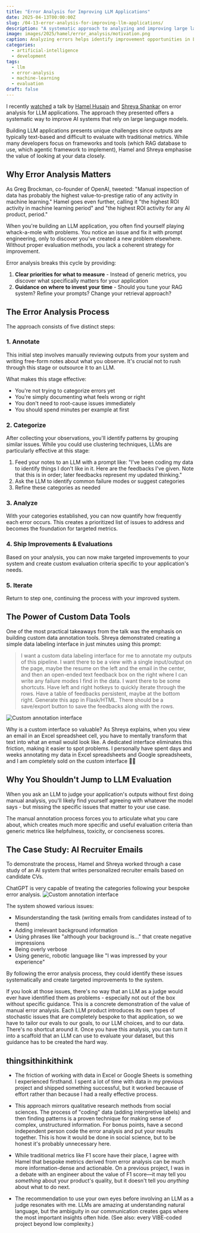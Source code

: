 ```yaml
---
title: "Error Analysis for Improving LLM Applications"
date: 2025-04-13T00:00:00Z
slug: /04-13-error-analysis-for-improving-llm-applications/
description: "A systematic approach to analyzing and improving large language model applications through error analysis."
image: images/2025/hamel/error_analysis/motivation.png
caption: Analyzing errors helps identify improvement opportunities in LLM applications
categories:
  - artificial-intelligence
  - development
tags:
  - llm
  - error-analysis
  - machine-learning
  - evaluation
draft: false
---
```


I recently [watched](https://www.youtube.com/watch?v=qH1dZ8JLLdU) a talk by [Hamel Husain](https://www.linkedin.com/in/hamelhusain/) and [Shreya Shankar](https://www.linkedin.com/in/shrshnk/) on error analysis for LLM applications. The approach they presented offers a systematic way to improve AI systems that rely on large language models.

Building LLM applications presents unique challenges since outputs are typically text-based and difficult to evaluate with traditional metrics. While many developers focus on frameworks and tools (which RAG database to use, which agentic framework to implement), Hamel and Shreya emphasise the value of looking at your data closely.

## Why Error Analysis Matters

As Greg Brockman, co-founder of OpenAI, tweeted: "Manual inspection of data has probably the highest value-to-prestige ratio of any activity in machine learning." Hamel goes even further, calling it "the highest ROI activity in machine learning period" and "the highest ROI activity for any AI product, period."

When you're building an LLM application, you often find yourself playing whack-a-mole with problems. You notice an issue and fix it with prompt engineering, only to discover you've created a new problem elsewhere. Without proper evaluation methods, you lack a coherent strategy for improvement.

Error analysis breaks this cycle by providing:

1. **Clear priorities for what to measure** - Instead of generic metrics, you discover what specifically matters for your application
2. **Guidance on where to invest your time** - Should you tune your RAG system? Refine your prompts? Change your retrieval approach?

## The Error Analysis Process

The approach consists of five distinct steps:

### 1. Annotate

This initial step involves manually reviewing outputs from your system and writing free-form notes about what you observe. It's crucial not to rush through this stage or outsource it to an LLM.

What makes this stage effective:

- You're not trying to categorize errors yet
- You're simply documenting what feels wrong or right
- You don't need to root-cause issues immediately
- You should spend minutes per example at first

### 2. Categorize

After collecting your observations, you'll identify patterns by grouping similar issues. While you could use clustering techniques, LLMs are particularly effective at this stage:

1. Feed your notes to an LLM with a prompt like: "I've been coding my data to identify things I don't like in it. Here are the feedbacks I've given. Note that this is in order; later feedbacks represent my updated thinking."
2. Ask the LLM to identify common failure modes or suggest categories
3. Refine these categories as needed

### 3. Analyze

With your categories established, you can now quantify how frequently each error occurs. This creates a prioritized list of issues to address and becomes the foundation for targeted metrics.

### 4. Ship Improvements & Evaluations

Based on your analysis, you can now make targeted improvements to your system and create custom evaluation criteria specific to your application's needs.

### 5. Iterate

Return to step one, continuing the process with your improved system.

## The Power of Custom Data Tools

One of the most practical takeaways from the talk was the emphasis on building custom data annotation tools. Shreya demonstrated creating a simple data labeling interface in just minutes using this prompt:

> I want a custom data labeling interface for me to annotate my outputs of this pipeline.
> I want there to be a view with a single input/output on the page, maybe the resume on the left and the email in the center, and then an open-ended text feedback box on the right where I can write any failure modes I find in the data.
> I want there to be some shortcuts. Have left and right hotkeys to quickly iterate through the rows.
> Have a table of feedbacks persistent, maybe at the bottom right. Generate this app in Flask/HTML. There should be a save/export button to save the feedbacks along with the rows.

![Custom annotation interface](/images/2025/hamel/error_analysis/email_annotation_app_after_a_few_rows.png)


Why is a custom interface so valuable? As Shreya explains, when you view an email in an Excel spreadsheet cell, you have to mentally transform that text into what an email would look like. A dedicated interface eliminates this friction, making it easier to spot problems. I personally have spent days and weeks annotating my data in Excel spreadsheets and Google spreadsheets, and I am completely sold on the custom interface 😵‍💫

## Why You Shouldn't Jump to LLM Evaluation

When you ask an LLM to judge your application's outputs without first doing manual analysis, you'll likely find yourself agreeing with whatever the model says - but missing the specific issues that matter to your use case.

The manual annotation process forces you to articulate what you care about, which creates much more specific and useful evaluation criteria than generic metrics like helpfulness, toxicity, or conciseness scores.

## The Case Study: AI Recruiter Emails

To demonstrate the process, Hamel and Shreya worked through a case study of an AI system that writes personalized recruiter emails based on candidate CVs.




ChatGPT is very capable of treating the categories following your bespoke error analysis.
![Custom annotation interface](/images/2025/hamel/error_analysis/error_categories.png)

The system showed various issues:

- Misunderstanding the task (writing emails from candidates instead of to them)
- Adding irrelevant background information
- Using phrases like "although your background is..." that create negative impressions
- Being overly verbose
- Using generic, robotic language like "I was impressed by your experience"

By following the error analysis process, they could identify these issues systematically and create targeted improvements to the system.



If you look at those issues, there's no way that an LLM as a judge would ever have identified them as problems - especially not out of the box without specific guidance. This is a concrete demonstration of the value of manual error analysis. Each LLM product introduces its own types of stochastic issues that are completely bespoke to that application, so we have to tailor our evals to our goals, to our LLM choices, and to our data. There's no shortcut around it. Once you have this analysis, you can turn it into a scaffold that an LLM can use to evaluate your dataset, but this guidance has to be created the hard way.


## thingsithinkithink

- The friction of working with data in Excel or Google Sheets is something I experienced firsthand. I spent a lot of time with data in my previous project and shipped something successful, but it worked because of effort rather than because I had a really effective process.

- This approach mirrors qualitative research methods from social sciences. The process of "coding" data (adding interpretive labels) and then finding patterns is a proven technique for making sense of complex, unstructured information. For bonus points, have a second independent person code the error analysis and put your results together. This is how it would be done in social science, but to be honest it's probably unnecessary here.

- While traditional metrics like F1 score have their place, I agree with Hamel that bespoke metrics derived from error analysis can be much more information-dense and actionable. On a previous project, I was in a debate with an engineer about the value of F1 score—it may tell you _something_ about your product's quality, but it doesn't tell you _anything_ about what to do next.

- The recommendation to use your own eyes before involving an LLM as a judge resonates with me. LLMs are amazing at understanding natural language, but the ambiguity in our communication creates gaps where the most important insights often hide. (See also: every VIBE-coded project beyond low complexity.)
